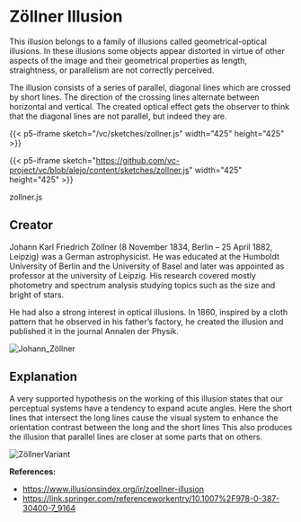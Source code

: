 # Zöllner Illusion

This illusion belongs to a family of illusions called geometrical-optical illusions. In these illusions some objects appear distorted in virtue of other aspects of the image and their geometrical properties as length, straightness, or parallelism are not correctly perceived.

The illusion consists of a series of parallel, diagonal lines which are crossed by short lines. The direction of the crossing lines alternate between horizontal and vertical. The created optical effect gets the observer to think that the diagonal lines are not parallel, but indeed they are.



{{< p5-iframe sketch="/vc/sketches/zollner.js"  width="425" height="425" >}}

{{< p5-iframe sketch="https://github.com/vc-project/vc/blob/alejo/content/sketches/zollner.js"  width="425" height="425" >}}

zollner.js


## Creator
Johann Karl Friedrich Zöllner (8 November 1834, Berlin – 25 April 1882, Leipzig) was a German astrophysicist. He was educated at the Humboldt University of Berlin and the University of Basel and later was appointed as professor at the university of Leipzig. His research covered mostly photometry and spectrum analysis studying topics such as the size and bright of stars. 

He had also a strong interest in optical illusions. In 1860, inspired by a cloth pattern that he observed in his father’s factory, he created the illusion and published it in the journal Annalen der Physik.

![Johann_Zöllner](https://github.com/vc-project/vc/blob/alejo/content/sketches/foto_zollner.jpg)

## Explanation
A very supported hypothesis on the working of this illusion states that our perceptual systems have a tendency to expand acute angles. Here the short lines that intersect the long lines cause the visual system to enhance the orientation contrast between the long and the short lines This also produces the illusion that parallel lines are closer at some parts that on others.

![ZöllnerVariant](https://github.com/vc-project/vc/blob/alejo/content/sketches/Zollnervariant.jpg)


**References:**

* https://www.illusionsindex.org/ir/zoellner-illusion
* https://link.springer.com/referenceworkentry/10.1007%2F978-0-387-30400-7_9164
